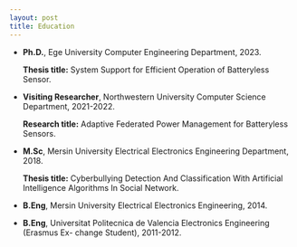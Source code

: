 ```yaml
---
layout: post
title: Education
---
```


 <ul>
  <li><Strong>Ph.D.</Strong>, Ege University Computer Engineering Department, 2023.
<p><Strong>Thesis title:</Strong> System Support for Efficient Operation of Batteryless Sensor.</p></li>
  <li><Strong>Visiting Researcher</Strong>, Northwestern University Computer Science Department, 2021-2022.
<p><Strong>Research title:</Strong> Adaptive Federated Power Management for Batteryless Sensors.</p></li>
  <li><Strong>M.Sc</Strong>, Mersin University Electrical Electronics Engineering Department, 2018.
<p><Strong>Thesis title:</Strong>  Cyberbullying Detection And Classification With Artificial Intelligence Algorithms
In Social Network.</p></li>
<li><p><Strong>B.Eng</Strong>, Mersin University Electrical Electronics Engineering, 2014.</p></li>
<li><p><Strong>B.Eng</Strong>,  Universitat Politecnica de Valencia Electronics Engineering (Erasmus Ex-
change Student), 2011-2012.</p></li>
</ul>